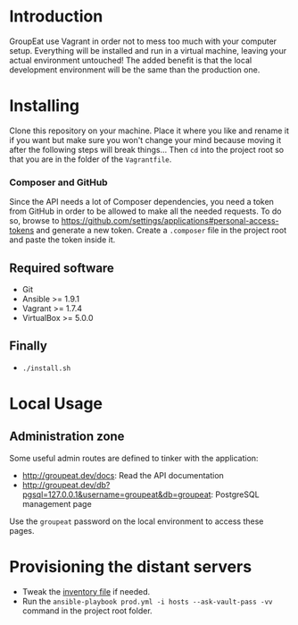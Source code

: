 # Introduction

GroupEat use Vagrant in order not to mess too much with your computer setup. Everything will be installed and run in a virtual machine, leaving your actual environment untouched! The added benefit is that the local development environment will be the same than the production one.

# Installing

Clone this repository on your machine. Place it where you like and rename it if you want but make sure you won't change your mind because moving it after the following steps will break things... Then `cd` into the project root so that you are in the folder of the `Vagrantfile`.

### Composer and GitHub

Since the API needs a lot of Composer dependencies, you need a token from GitHub in order to be allowed to make all the needed requests. To do so, browse to https://github.com/settings/applications#personal-access-tokens and generate a new token. Create a `.composer` file in the project root and paste the token inside it.

## Required software

 - Git
 - Ansible >= 1.9.1
 - Vagrant >= 1.7.4
 - VirtualBox >= 5.0.0

## Finally

 - `./install.sh`

# Local Usage

## Administration zone

Some useful admin routes are defined to tinker with the application:

 - http://groupeat.dev/docs: Read the API documentation
 - http://groupeat.dev/db?pgsql=127.0.0.1&username=groupeat&db=groupeat: PostgreSQL management page

Use the `groupeat` password on the local environment to access these pages.

# Provisioning the distant servers

 - Tweak the [inventory file](http://docs.ansible.com/intro_inventory.html) if needed.
 - Run the `ansible-playbook prod.yml -i hosts --ask-vault-pass -vv` command in the project root folder.
